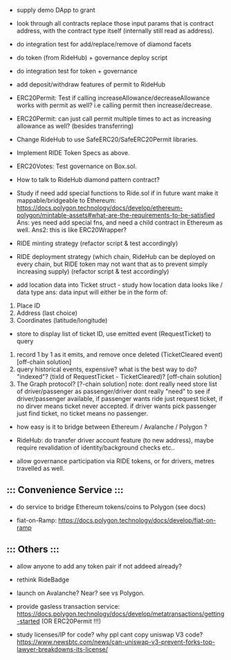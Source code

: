 - supply demo DApp to grant

- look through all contracts replace those input params that is contract address, with the contract type itself (internally still read as address).

- do integration test for add/replace/remove of diamond facets

- do token (from RideHub) + governance deploy script

- do integration test for token + governance

- add deposit/withdraw features of permit to RideHub
- ERC20Permit: Test if calling increaseAllowance/decreaseAllowance works with permit as well? i.e calling permit then increase/decrease.
- ERC20Permit: can just call permit multiple times to act as increasing allowance as well? (besides transferring)
- Change RideHub to use SafeERC20/SafeERC20Permit libraries.
- Implement RIDE Token Specs as above.
- ERC20Votes: Test governance on Box.sol.
- How to talk to RideHub diamond pattern contract?
- Study if need add special functions to Ride.sol if in future want make it mappable/bridgeable to Ethereum: https://docs.polygon.technology/docs/develop/ethereum-polygon/mintable-assets#what-are-the-requirements-to-be-satisfied
Ans: yes need add special fns, and need a child contract in Ethereum as well.
Ans2: this is like ERC20Wrapper?


- RIDE minting strategy (refactor script & test accordingly)

- RIDE deployment strategy (which chain, RideHub can be deployed on every chain, but RIDE token may not want that as to prevent simply increasing supply) (refactor script & test accordingly)

- add location data into Ticket struct - study how location data looks like / data type
ans: data input will either be in the form of:
1. Place ID
2. Address (last choice)
3. Coordinates (latitude/longitude)

- store to display list of ticket ID, use emitted event (RequestTicket) to query 
1. record 1 by 1 as it emits, and remove once deleted (TicketCleared event) [off-chain solution]
2. query historical events, expensive? what is the best way to do? "indexed"? (tixId of RequestTicket - TicketCleared)? [off-chain solution]
3. The Graph protocol? [?-chain solution]
note: dont really need store list of driver/passenger as passenger/driver dont really "need" to see if driver/passenger available, if passenger wants ride just request ticket, if no dirver means ticket never accepted. if driver wants pick passenger just find ticket, no ticket means no passenger.

- how easy is it to bridge between Ethereum / Avalanche / Polygon ?

- RideHub: do transfer driver account feature (to new address), maybe require revalidation of identity/background checks etc..
- allow governance participation via RIDE tokens, or for drivers, metres travelled as well.

## ::: Convenience Service :::

- do service to bridge Ethereum tokens/coins to Polygon (see docs)

- fiat-on-Ramp: https://docs.polygon.technology/docs/develop/fiat-on-ramp

## ::: Others :::

- allow anyone to add any token pair if not addeed already?

- rethink RideBadge

- launch on Avalanche? Near? see vs Polygon.

- provide gasless transaction service: https://docs.polygon.technology/docs/develop/metatransactions/getting-started (OR ERC20Permit !!!)

- study licenses/IP for code? why ppl cant copy uniswap V3 code? https://www.newsbtc.com/news/can-uniswap-v3-prevent-forks-top-lawyer-breakdowns-its-license/
